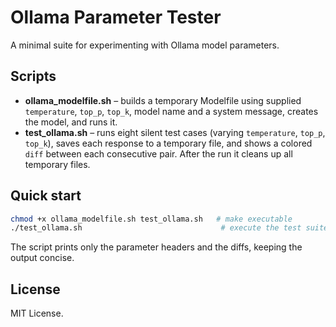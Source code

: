 # Ollama Parameter Tester

A minimal suite for experimenting with Ollama model parameters.

## Scripts

- **ollama_modelfile.sh** – builds a temporary Modelfile using supplied `temperature`, `top_p`, `top_k`, model name and a system message, creates the model, and runs it.
- **test_ollama.sh** – runs eight silent test cases (varying `temperature`, `top_p`, `top_k`), saves each response to a temporary file, and shows a colored `diff` between each consecutive pair. After the run it cleans up all temporary files.

## Quick start

```bash
chmod +x ollama_modelfile.sh test_ollama.sh   # make executable
./test_ollama.sh                               # execute the test suite
```

The script prints only the parameter headers and the diffs, keeping the output concise.

## License

MIT License.
